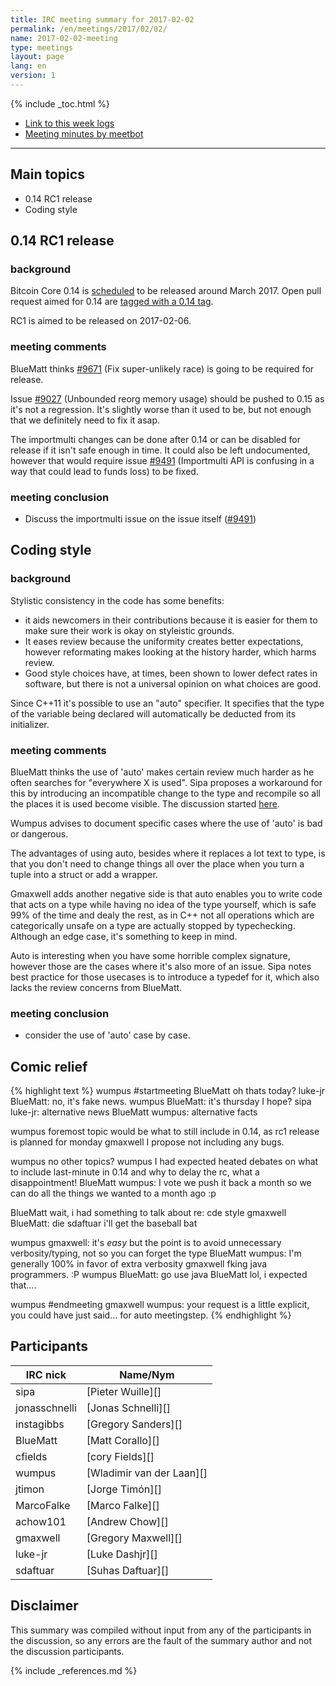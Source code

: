 ```yaml
---
title: IRC meeting summary for 2017-02-02
permalink: /en/meetings/2017/02/02/
name: 2017-02-02-meeting
type: meetings
layout: page
lang: en
version: 1
---
```

{% include _toc.html %}
 
- [Link to this week logs](https://botbot.me/freenode/bitcoin-core-dev/2017-02-02/?msg=80352895&page=2)
- [Meeting minutes by meetbot](http://www.erisian.com.au/meetbot/bitcoin-core-dev/2017/bitcoin-core-dev.2017-02-02-19.00.html)
 
---

## Main topics

- 0.14 RC1 release
- Coding style

## 0.14 RC1 release

### background

Bitcoin Core 0.14 is [scheduled][#8719] to be released around March 2017. Open pull request aimed for 0.14 are [tagged with a 0.14 tag](https://github.com/bitcoin/bitcoin/pulls?q=is%3Aopen+is%3Apr+milestone%3A0.14.0).

RC1 is aimed to be released on 2017-02-06.

### meeting comments

BlueMatt thinks [#9671][] (Fix super-unlikely race) is going to be required for release.

Issue [#9027][] (Unbounded reorg memory usage) should be pushed to 0.15 as it's not a regression. It's slightly worse than it used to be, but not enough that we definitely need to fix it asap.

The importmulti changes can be done after 0.14 or can be disabled for release if it isn't safe enough in time. It could also be left undocumented, however that would require issue [#9491][] (Importmulti API is confusing in a way that could lead to funds loss) to be fixed.

### meeting conclusion

- Discuss the importmulti issue on the issue itself ([#9491][])

## Coding style

### background

Stylistic consistency in the code has some benefits: 
- it aids newcomers in their contributions because it is easier for them to make sure their work is okay on styleistic grounds. 
- It eases review because the uniformity creates better expectations, however reformating makes looking at the history harder, which harms review. 
- Good style choices have, at times, been shown to lower defect rates in software, but there is not a universal opinion on what choices are good.

Since C++11 it's possible to use an "auto" specifier. It specifies that the type of the variable being declared will automatically be deducted from its initializer.

### meeting comments

BlueMatt thinks the use of 'auto' makes certain review much harder as he often searches for "everywhere X is used". Sipa proposes a workaround for this by introducing an incompatible change to the type and recompile so all the places it is used become visible. The discussion started [here](https://github.com/bitcoin/bitcoin/pull/9609#discussion_r98335218).

Wumpus advises to document specific cases where the use of 'auto' is bad or dangerous.

The advantages of using auto, besides where it replaces a lot text to type, is that you don't need to change things all over the place when you turn a tuple into a struct or add a wrapper.

Gmaxwell adds another negative side is that auto enables you to write code that acts on a type while having no idea of the type yourself, which is safe 99% of the time and dealy the rest, as in C++ not all operations which are categorically unsafe on a type are actually stopped by typechecking. Although an edge case, it's something to keep in mind.

Auto is interesting when you have some horrible complex signature, however those are the cases where it's also more of an issue. Sipa notes best practice for those usecases is to introduce a typedef for it, which also lacks the review concerns from BlueMatt.

### meeting conclusion

- consider the use of 'auto' case by case.

## Comic relief

{% highlight text %}
wumpus         #startmeeting
BlueMatt       oh thats today?
luke-jr        BlueMatt: no, it's fake news.
wumpus         BlueMatt: it's thursday I hope?
sipa           luke-jr: alternative news
BlueMatt       wumpus: alternative facts

wumpus         foremost topic would be what to still include in 0.14, as rc1 release is planned for monday
gmaxwell       I propose not including any bugs.

wumpus         no other topics?
wumpus         I had expected heated debates on what to include last-minute in 0.14 and why to delay the rc, what a disappointment! </s>
BlueMatt       wumpus: I vote we push it back a month so we can do all the things we wanted to a month ago :p

BlueMatt       wait, i had something to talk about re: cde style
gmaxwell       BlueMatt: die
sdaftuar       i'll get the baseball bat

wumpus         gmaxwell: it's *easy* but the point is to avoid unnecessary verbosity/typing, not so you can forget the type
BlueMatt       wumpus: I'm generally 100% in favor of extra verbosity
gmaxwell       fking java programmers. :P
wumpus         BlueMatt: go use java
BlueMatt       lol, i expected that....

wumpus         #endmeeting
gmaxwell       wumpus: your request is a little explicit, you could have just said... for auto meetingstep.
{% endhighlight %}

## Participants
 
| IRC nick        | Name/Nym                  |
|-----------------|---------------------------|
| sipa            | [Pieter Wuille][]         |
| jonasschnelli   | [Jonas Schnelli][]        |
| instagibbs      | [Gregory Sanders][]       |
| BlueMatt        | [Matt Corallo][]          |
| cfields         | [cory Fields][]           |
| wumpus          | [Wladimir van der Laan][] |
| jtimon          | [Jorge Timón][]           |
| MarcoFalke      | [Marco Falke][]           |
| achow101        | [Andrew Chow][]           |
| gmaxwell        | [Gregory Maxwell][]       |
| luke-jr         | [Luke Dashjr][]           |
| sdaftuar        | [Suhas Daftuar][]         |

## Disclaimer
 
This summary was compiled without input from any of the participants in the discussion, so any errors are the fault of the summary author and not the discussion participants.

[#9671]: https://github.com/bitcoin/bitcoin/pull/9671
[#8719]: https://github.com/bitcoin/bitcoin/issues/8719
[#9027]: https://github.com/bitcoin/bitcoin/issues/9027
[#9491]: https://github.com/bitcoin/bitcoin/issues/9491

{% include _references.md %}
